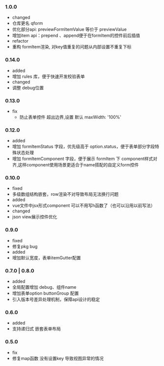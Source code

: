 ### 1.0.0
- changed
 - 仓库更名 qform
 - 优化部分api: previewFormItemValue 等价于 previewValue
 - 增加item api：prepend 、append便于在formItem的控件前后插值
- refactor
 - 重构 formItem渲染, 对key值重复的问题从内部设置不重复下标

### 0.14.0
- added
 - 增加 rules 库，便于快速开发校验表单
- changed
 - 调整 debug位置

### 0.13.0
- fix
  - 防止表单控件 超出边界,设置 默认 maxWidth: '100%'

### 0.12.0
- added
 - 增加 formItemStatus 字段，优先级高于 option.status，便于表单部分字段特殊状态处理
 - 增加 formItemComponent 字段，便于展示 formItem 下 component样式对齐,这样component使用场景更适合于name搭配的自定义form控件

### 0.10.0
- fixed
 - 多级数组结构嵌套，row渲染不对导致布局无法换行问题
- added
 - vue文件中jsx形式component 可以不用写h函数了（也可以沿用以前写法）
- changed
 - json view展示控件优化

### 0.9.0
- fixed
 - 修复pkg bug
- added
 - 增加默认宽度，表单itemGutter配置

### 0.7.0 | 0.8.0
- added
 - 全局配置增加 debug、组件name
 - 增加表单option buttonGroup 配置
 - 引入版本号差异处理机制，保障api设计的稳定

### 0.6.0
- added
 - 支持递归式 嵌套表单布局

### 0.5.0
- fix
 - 修复map函数 没有设置key 导致视图异常的情况